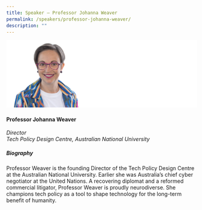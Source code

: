 ```yaml
---
title: Speaker – Professor Johanna Weaver
permalink: /speakers/professor-johanna-weaver/
description: ""
---
```

![](/images/2023%20Speakers/johanna%20weaver.png)

#### **Professor Johanna Weaver**

*Director<br>
Tech Policy Design Centre, Australian National University*


##### **Biography**
Professor Weaver is the founding Director of the Tech Policy Design Centre at the Australian National University. Earlier she was Australia’s chief cyber negotiator at the United Nations. A recovering diplomat and a reformed commercial litigator, Professor Weaver is proudly neurodiverse. She champions tech policy as a tool to shape technology for the long-term benefit of humanity.